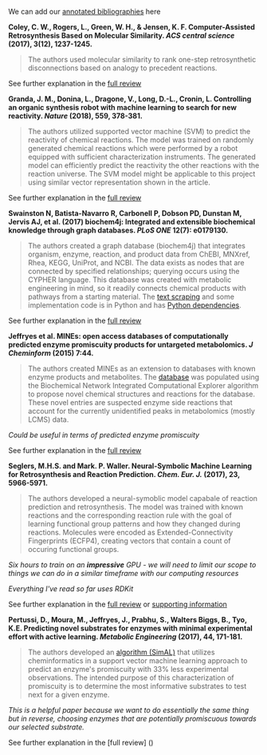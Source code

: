 We can add our [annotated bibliographies](https://guides.library.cornell.edu/annotatedbibliography) here

**Coley, C. W., Rogers, L., Green, W. H., & Jensen, K. F. Computer-Assisted Retrosynthesis Based on Molecular Similarity. *ACS central science* (2017), 3(12), 1237-1245.**
> The authors used molecular similarity to rank one-step retrosynthetic disconnections based on analogy to precedent reactions.

See further explanation in the [full review](https://github.com/theicechol/metamoles/blob/master/Related%20articles/Computer-Assisted%20Retrosynthesis%20Based%20on%20Molecular%20Similarity.pdf)

**Granda, J. M., Donina, L., Dragone, V., Long, D.-L., Cronin, L. Controlling an organic synthesis robot with machine learning to search for new reactivity. *Nature* (2018), 559, 378-381.**
> The authors utilized supported vector machine (SVM) to predict the reactivity of chemical reactions. The model was trained on randomly generated chemical reactions which were performed by a robot equipped with sufficient characterization instruments. The generated model can efficiently predict the reactivity the other reactions with the reaction universe. The SVM model might be applicable to this project using similar vector representation shown in the article.

See further explanation in the [full review](https://github.com/theicechol/metamoles/wiki/2018---Controlling-an-organic-synthesis-robot-with-machine-learning-to-search-for-new-reactivity)

**Swainston N, Batista-Navarro R, Carbonell P, Dobson PD, Dunstan M, Jervis AJ, et al. (2017) biochem4j: Integrated and extensible
biochemical knowledge through graph databases. *PLoS ONE* 12(7): e0179130.**
> The authors created a graph database (biochem4j) that integrates organism, enzyme, reaction, and product data from ChEBI, MNXref, Rhea, KEGG, UniProt, and NCBI. The data exists as nodes that are connected by specified relationships; querying occurs using the CYPHER language. This database was created with metabolic engineering in mind, so it readily connects chemical products with pathways from a starting material. The [text scraping](https://github.com/synbiochem/biochem4j) and some implementation code is in Python and has [Python dependencies](https://github.com/synbiochem/synbiochem-py).

See further explanation in the [full review](https://doi.org/10.1371/journal.pone.0179130)

**Jeffryes et al. MINEs: open access databases of computationally predicted enzyme promiscuity products for untargeted metabolomics. *J Cheminform* (2015) 7:44.**
> The authors created MINEs as an extension to databases with known enzyme products and metabolites. The [database](http://minedatabase.mcsanl.gov) was populated using the Biochemical Network Integrated Computational Explorer algorithm to propose novel chemical structures and reactions for the database. These novel entries are suspected enzyme side reactions that account for the currently unidentified peaks in metabolomics (mostly LCMS) data.

*Could be useful in terms of predicted enzyme promiscuity*

See further explanation in the [full review](https://github.com/theicechol/metamoles/blob/master/Related%20articles/MINEsOpenAccessDatabasesOfComp.pdf)

**Seglers, M.H.S. and Mark. P. Waller. Neural-Symbolic Machine Learning for Retrosynthesis and Reaction Prediction. *Chem. Eur. J.* (2017), 23, 5966-5971.** 
> The authors developed a neural-symoblic model capabale of reaction prediction and retrosynthesis. The model was trained with known reactions and the corresponding reaction rule with the goal of learning functional group patterns and how they changed during reactions. Molecules were encoded as Extended-Connectivity Fingerprints (ECFP4), creating vectors that contain a count of occuring functional groups. 

*Six hours to train on an **impressive** GPU - we will need to limit our scope to things we can do in a similar timeframe with our computing resources*

*Everything I've read so far uses RDKit*

See further explanation in the [full review](https://github.com/theicechol/metamoles/blob/master/Related%20articles/Neural-Symbolic%20Machine%20Learning%20for%20Retrosynthesis.pdf) or [supporting information](chem201605499-sup-0001-misc_information.pdf)

**Pertussi, D., Moura, M., Jeffryes, J., Prabhu, S., Walters Biggs, B., Tyo, K.E. Predicting novel substrates for enzymes with minimal experimental effort with active learning. *Metabolic Engineering* (2017), 44, 171-181.**
> The authors developed an [algorithm (SimAL)](https://github.com/tyo-nu/SimAL) that utilizes cheminformatics in a support vector machine learning approach to predict an enzyme's promiscuity with 33% less experimental observations. The intended purpose of this characterization of promiscuity is to determine the most informative substrates to test next for a given enzyme.

*This is a helpful paper because we want to do essentially the same thing but in reverse, choosing enzymes that are potentially promiscuous towards our selected substrate.*

See further explanation in the [full review]
()